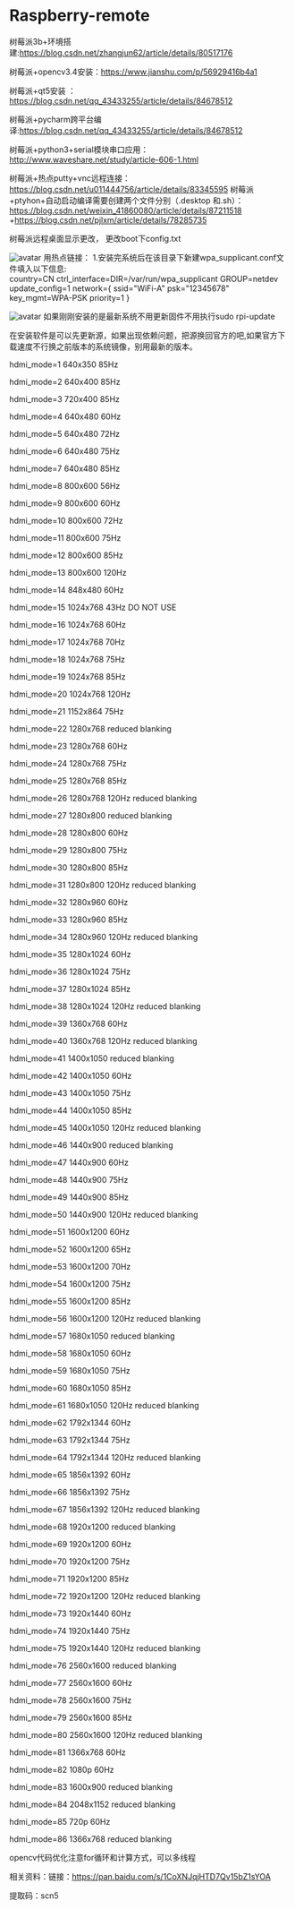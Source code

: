 # Raspberry-remote
树莓派3b+环境搭建:https://blog.csdn.net/zhangjun62/article/details/80517176

树莓派+opencv3.4安装：https://www.jianshu.com/p/56929416b4a1

树莓派+qt5安装 ：https://blog.csdn.net/qq_43433255/article/details/84678512

树莓派+pycharm跨平台编译:https://blog.csdn.net/qq_43433255/article/details/84678512

树莓派+python3+serial模块串口应用：http://www.waveshare.net/study/article-606-1.html

树莓派+热点putty+vnc远程连接：https://blog.csdn.net/u011444756/article/details/83345595
树莓派+ptyhon+自动启动编译需要创建两个文件分别（.desktop 和.sh）：https://blog.csdn.net/weixin_41860080/article/details/87211518 +https://blog.csdn.net/pjlxm/article/details/78285735 

树莓派远程桌面显示更改，
更改boot下config.txt

![avatar](1.png)
用热点链接：
1.安装完系统后在该目录下新建wpa_supplicant.conf文件填入以下信息:                                                                              
country=CN
ctrl_interface=DIR=/var/run/wpa_supplicant GROUP=netdev
update_config=1
network={
ssid="WiFi-A"
psk="12345678"
key_mgmt=WPA-PSK
priority=1
}


![avatar](2.png)
如果刚刚安装的是最新系统不用更新固件不用执行sudo rpi-update

在安装软件是可以先更新源，如果出现依赖问题，把源换回官方的吧,如果官方下载速度不行换之前版本的系统镜像，别用最新的版本。


hdmi_mode=1    640x350   85Hz

hdmi_mode=2    640x400   85Hz

hdmi_mode=3    720x400   85Hz

hdmi_mode=4    640x480   60Hz

hdmi_mode=5    640x480   72Hz

hdmi_mode=6    640x480   75Hz

hdmi_mode=7    640x480   85Hz

hdmi_mode=8    800x600   56Hz

hdmi_mode=9    800x600   60Hz

hdmi_mode=10   800x600   72Hz

hdmi_mode=11   800x600   75Hz

hdmi_mode=12   800x600   85Hz

hdmi_mode=13   800x600   120Hz

hdmi_mode=14   848x480   60Hz

hdmi_mode=15   1024x768  43Hz  DO NOT USE

hdmi_mode=16   1024x768  60Hz

hdmi_mode=17   1024x768  70Hz

hdmi_mode=18   1024x768  75Hz

hdmi_mode=19   1024x768  85Hz

hdmi_mode=20   1024x768  120Hz

hdmi_mode=21   1152x864  75Hz

hdmi_mode=22   1280x768        reduced blanking

hdmi_mode=23   1280x768  60Hz

hdmi_mode=24   1280x768  75Hz

hdmi_mode=25   1280x768  85Hz

hdmi_mode=26   1280x768  120Hz reduced blanking

hdmi_mode=27   1280x800        reduced blanking

hdmi_mode=28   1280x800  60Hz

hdmi_mode=29   1280x800  75Hz

hdmi_mode=30   1280x800  85Hz

hdmi_mode=31   1280x800  120Hz reduced blanking

hdmi_mode=32   1280x960  60Hz

hdmi_mode=33   1280x960  85Hz

hdmi_mode=34   1280x960  120Hz reduced blanking

hdmi_mode=35   1280x1024 60Hz

hdmi_mode=36   1280x1024 75Hz

hdmi_mode=37   1280x1024 85Hz

hdmi_mode=38   1280x1024 120Hz reduced blanking

hdmi_mode=39   1360x768  60Hz

hdmi_mode=40   1360x768  120Hz reduced blanking

hdmi_mode=41   1400x1050       reduced blanking

hdmi_mode=42   1400x1050 60Hz

hdmi_mode=43   1400x1050 75Hz

hdmi_mode=44   1400x1050 85Hz

hdmi_mode=45   1400x1050 120Hz reduced blanking

hdmi_mode=46   1440x900        reduced blanking

hdmi_mode=47   1440x900  60Hz

hdmi_mode=48   1440x900  75Hz

hdmi_mode=49   1440x900  85Hz

hdmi_mode=50   1440x900  120Hz reduced blanking

hdmi_mode=51   1600x1200 60Hz

hdmi_mode=52   1600x1200 65Hz

hdmi_mode=53   1600x1200 70Hz

hdmi_mode=54   1600x1200 75Hz

hdmi_mode=55   1600x1200 85Hz

hdmi_mode=56   1600x1200 120Hz reduced blanking

hdmi_mode=57   1680x1050       reduced blanking

hdmi_mode=58   1680x1050 60Hz

hdmi_mode=59   1680x1050 75Hz

hdmi_mode=60   1680x1050 85Hz

hdmi_mode=61   1680x1050 120Hz reduced blanking

hdmi_mode=62   1792x1344 60Hz

hdmi_mode=63   1792x1344 75Hz

hdmi_mode=64   1792x1344 120Hz reduced blanking

hdmi_mode=65   1856x1392 60Hz

hdmi_mode=66   1856x1392 75Hz

hdmi_mode=67   1856x1392 120Hz reduced blanking

hdmi_mode=68   1920x1200       reduced blanking

hdmi_mode=69   1920x1200 60Hz

hdmi_mode=70   1920x1200 75Hz

hdmi_mode=71   1920x1200 85Hz

hdmi_mode=72   1920x1200 120Hz reduced blanking

hdmi_mode=73   1920x1440 60Hz

hdmi_mode=74   1920x1440 75Hz

hdmi_mode=75   1920x1440 120Hz reduced blanking

hdmi_mode=76   2560x1600       reduced blanking

hdmi_mode=77   2560x1600 60Hz

hdmi_mode=78   2560x1600 75Hz

hdmi_mode=79   2560x1600 85Hz

hdmi_mode=80   2560x1600 120Hz reduced blanking

hdmi_mode=81   1366x768  60Hz

hdmi_mode=82   1080p     60Hz

hdmi_mode=83   1600x900        reduced blanking

hdmi_mode=84   2048x1152       reduced blanking

hdmi_mode=85   720p      60Hz

hdmi_mode=86   1366x768        reduced blanking

opencv代码优化注意for循环和计算方式，可以多线程

相关资料：链接：https://pan.baidu.com/s/1CoXNJqjHTD7Qv15bZ1sYOA 

提取码：scn5 

